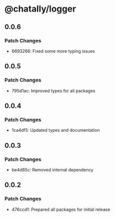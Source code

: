 # @chatally/logger

## 0.0.6

### Patch Changes

- 6693266: Fixed some more typing issues

## 0.0.5

### Patch Changes

- 795d1ac: Improved types for all packages

## 0.0.4

### Patch Changes

- 1ca4df5: Updated types and documentation

## 0.0.3

### Patch Changes

- be4d65c: Removed internal dependency

## 0.0.2

### Patch Changes

- 476ccd1: Prepared all packages for initial release
